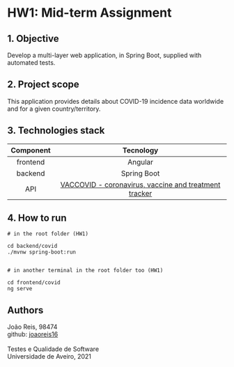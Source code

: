 
# HW1: Mid-term Assignment

## 1. Objective

Develop a multi-layer web application, in Spring Boot, supplied with automated tests.


## 2. Project scope

This application provides details about COVID-19 incidence data worldwide and for a given country/territory.

## 3. Technologies stack

| Component | Tecnology |
| :---: | :---: |
| frontend | Angular |  
| backend| Spring Boot | 
| API | [VACCOVID - coronavirus, vaccine and treatment tracker](https://rapidapi.com/vaccovidlive-vaccovidlive-default/api/vaccovid-coronavirus-vaccine-and-treatment-tracker/) | 

## 4. How to run

```
# in the root folder (HW1)

cd backend/covid
./mvnw spring-boot:run


# in another terminal in the root folder too (HW1)

cd frontend/covid
ng serve
```

## Authors

João Reis, 98474 <br>
github: [joaoreis16](https://github.com/joaoreis16)
<br>
<br>
Testes e Qualidade de Software
<br>
Universidade de Aveiro, 2021


